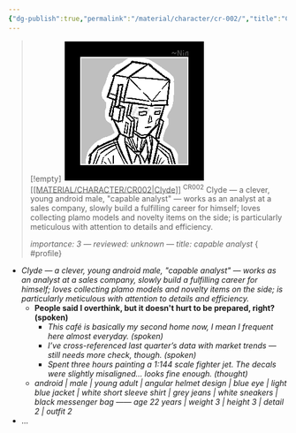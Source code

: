 ```yaml
---
{"dg-publish":true,"permalink":"/material/character/cr-002/","title":"Clyde","tags":["-character"]}
---
```


>[!empty]
> ![RESOURCE/ASSET/ICON/CR002.png|icon](/img/user/RESOURCE/ASSET/ICON/CR002.png) <u class="title">[[MATERIAL/CHARACTER/CR002\|Clyde]]</u> <sup class="title">CR002</sup> <b class="title"> </b>
> Clyde — a clever, young android male, "capable analyst" — works as an analyst at a sales company, slowly build a fulfilling career for himself; loves collecting plamo models and novelty items on the side; is particularly meticulous with attention to details and efficiency.
> 
> <i class="small">importance: 3 — reviewed: unknown — title: capable analyst</i>
{ #profile}


- *Clyde — a clever, young android male, "capable analyst" — works as an analyst at a sales company, slowly build a fulfilling career for himself; loves collecting plamo models and novelty items on the side; is particularly meticulous with attention to details and efficiency.*
	- **People said I overthink, but it doesn't hurt to be prepared, right? (spoken)**
		- *This café is basically my second home now, I mean I frequent here almost everyday. (spoken)*
		- *I’ve cross-referenced last quarter’s data with market trends — still needs more check, though. (spoken)*
		- *Spent three hours painting a 1:144 scale fighter jet. The decals were slightly misaligned… looks fine enough. (thought)*
	- *android | male | young adult | angular helmet design | blue eye | light blue jacket | white short sleeve shirt | grey jeans | white sneakers | black messenger bag —— age 22 years | weight 3 | height 3 | detail 2 | outfit 2*
- ...
